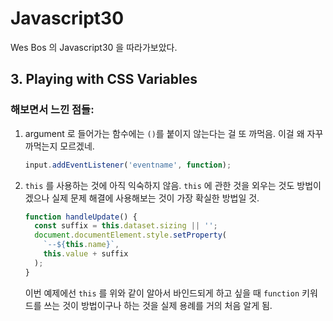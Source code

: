 # Javascript30

Wes Bos 의 Javascript30 을 따라가보았다.

## 3. Playing with CSS Variables

### 해보면서 느낀 점들:

1.  argument 로 들어가는 함수에는 `()`를 붙이지 않는다는 걸 또 까먹음. 이걸 왜 자꾸 까먹는지 모르겠네.

    ```js
    input.addEventListener('eventname', function);
    ```

2.  `this` 를 사용하는 것에 아직 익숙하지 않음. `this` 에 관한 것을 외우는 것도 방법이겠으나 실제 문제 해결에 사용해보는 것이 가장 확실한 방법일 것.

    ```js
    function handleUpdate() {
      const suffix = this.dataset.sizing || '';
      document.documentElement.style.setProperty(
        `--${this.name}`,
        this.value + suffix
      );
    }
    ```

    이번 예제에선 `this` 를 위와 같이 알아서 바인드되게 하고 싶을 때 `function` 키워드를 쓰는 것이 방법이구나 하는 것을 실제 용례를 거의 처음 알게 됨.
